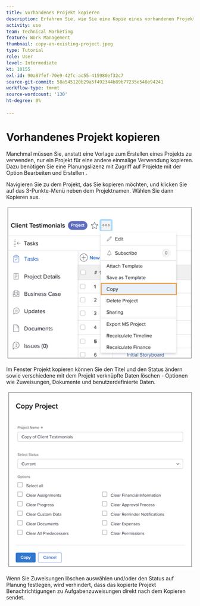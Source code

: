 ```yaml
---
title: Vorhandenes Projekt kopieren
description: Erfahren Sie, wie Sie eine Kopie eines vorhandenen Projekts erstellen.
activity: use
team: Technical Marketing
feature: Work Management
thumbnail: copy-an-existing-project.jpeg
type: Tutorial
role: User
level: Intermediate
kt: 10155
exl-id: 90a87fef-70e9-42fc-ac55-415980ef32c7
source-git-commit: 58a545120b29a5f492344b89b77235e548e94241
workflow-type: tm+mt
source-wordcount: '130'
ht-degree: 0%

---
```


# Vorhandenes Projekt kopieren

Manchmal müssen Sie, anstatt eine Vorlage zum Erstellen eines Projekts zu verwenden, nur ein Projekt für eine andere einmalige Verwendung kopieren. Dazu benötigen Sie eine Planungslizenz mit Zugriff auf Projekte mit der Option Bearbeiten und Erstellen .

Navigieren Sie zu dem Projekt, das Sie kopieren möchten, und klicken Sie auf das 3-Punkte-Menü neben dem Projektnamen. Wählen Sie dann Kopieren aus.

![Cr](assets/copy-existing-01.png)

Im Fenster Projekt kopieren können Sie den Titel und den Status ändern sowie verschiedene mit dem Projekt verknüpfte Daten löschen - Optionen wie Zuweisungen, Dokumente und benutzerdefinierte Daten.

![Cr](assets/copy-existing-02.png)

Wenn Sie Zuweisungen löschen auswählen und/oder den Status auf Planung festlegen, wird verhindert, dass das kopierte Projekt Benachrichtigungen zu Aufgabenzuweisungen direkt nach dem Kopieren sendet.
